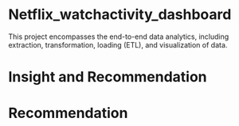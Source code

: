 # Netflix_watchactivity_dashboard
This project encompasses the end-to-end data analytics, including extraction, transformation, loading (ETL), and visualization of data.

# Insight and Recommendation


# Recommendation
